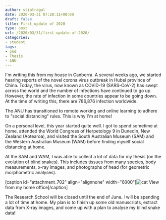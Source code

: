 ```yaml
---
author: stiatragul
date: 2020-03-31 07:28:11+00:00
draft: false
title: First update of 2020
type: post
url: /2020/03/31/first-update-of-2020/
categories:
- student
tags:
- phd
- Thesis
- ANU
---
```


I'm writing this from my house in Canberra. A several weeks ago, we started hearing reports of the novel corona virus outbreak in Hubei province of China. Today, the virus, now known as COVID-19 (SARS-CoV-2) has swept across the world and the number of infections have continued to go up. However, the rate of infection in some countries appear to be going down. At the time of writing this, there are 786,876 infection worldwide.

The ANU has transitioned to remote working and online learning to adhere to "social distancing" rules. This is why I'm at home!

On a personal level, this year started quite well. I got to spend sometime at home, attended the World Congress of Herpetology 9 in Dunedin, New Zealand (Aotearoa), and visited the South Australian Museum (SAM) and the Western Australian Museum (WAM) before finding myself social distancing at home.

At the SAM and WAM, I was able to collect a lot of data for my thesis (on the evolution of blind snakes). This includes tissues from many species, body measurements, x-ray images, and photographs of head (for geometric morphometric analyses).

[caption id="attachment_702" align="alignnone" width="6000"]![cat](https://somemightscience.files.wordpress.com/2020/03/cat.jpg)
View from my home office[/caption]

The Research School will be closed until the end of June. I will be spending a lot of time at home. My plan is to finish up some old manuscripts, extract data from X-ray images, and come up with a plan to analyse my blind snake data!


